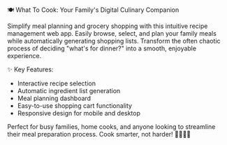 🍽️ What To Cook: Your Family's Digital Culinary Companion

Simplify meal planning and grocery shopping with this intuitive recipe management web app. Easily browse, select, and plan your family meals while automatically generating shopping lists. Transform the often chaotic process of deciding "what's for dinner?" into a smooth, enjoyable experience.

✨ Key Features:

- Interactive recipe selection
- Automatic ingredient list generation
- Meal planning dashboard
- Easy-to-use shopping cart functionality
- Responsive design for mobile and desktop

Perfect for busy families, home cooks, and anyone looking to streamline their meal preparation process. Cook smarter, not harder! 👨‍🍳👩‍🍳
